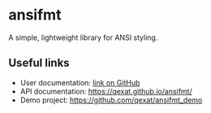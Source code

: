 # ansifmt

A simple, lightweight library for ANSI styling.

## Useful links

- User documentation: [link on GitHub](docs/index.md)
- API documentation: <https://qexat.github.io/ansifmt/>
- Demo project: <https://github.com/qexat/ansifmt_demo>
